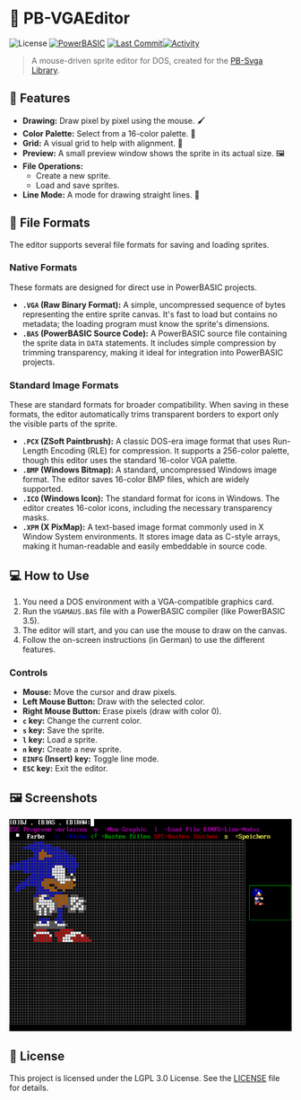 # 🎨 PB-VGAEditor

![License](https://img.shields.io/github/license/Hawkynt/PB-VGAEditor)
[![PowerBASIC](https://img.shields.io/badge/powerbasic%203.5-100%25-purple.svg)](https://en.wikipedia.org/wiki/PowerBASIC)
[![Last Commit](https://img.shields.io/github/last-commit/Hawkynt/PB-VGAEditor?branch=main)![Activity](https://img.shields.io/github/commit-activity/y/Hawkynt/PB-VGAEditor?branch=main)](https://github.com/Hawkynt/PB-VGAEditor/commits/main)

> A mouse-driven sprite editor for DOS, created for the [PB-Svga Library](https://github.com/Hawkynt/PB-SvgaLibrary).

## 🚀 Features

*   **Drawing:** Draw pixel by pixel using the mouse. 🖌️
*   **Color Palette:** Select from a 16-color palette. 🎨
*   **Grid:** A visual grid to help with alignment. 📏
*   **Preview:** A small preview window shows the sprite in its actual size. 🖼️
*   **File Operations:**
    *   Create a new sprite.
    *   Load and save sprites.
*   **Line Mode:** A mode for drawing straight lines. 📏

## 💾 File Formats

The editor supports several file formats for saving and loading sprites.

### Native Formats

These formats are designed for direct use in PowerBASIC projects.

*   **`.VGA` (Raw Binary Format):** A simple, uncompressed sequence of bytes representing the entire sprite canvas. It's fast to load but contains no metadata; the loading program must know the sprite's dimensions.
*   **`.BAS` (PowerBASIC Source Code):** A PowerBASIC source file containing the sprite data in `DATA` statements. It includes simple compression by trimming transparency, making it ideal for integration into PowerBASIC projects.

### Standard Image Formats

These are standard formats for broader compatibility. When saving in these formats, the editor automatically trims transparent borders to export only the visible parts of the sprite.

*   **`.PCX` (ZSoft Paintbrush):** A classic DOS-era image format that uses Run-Length Encoding (RLE) for compression. It supports a 256-color palette, though this editor uses the standard 16-color VGA palette.
*   **`.BMP` (Windows Bitmap):** A standard, uncompressed Windows image format. The editor saves 16-color BMP files, which are widely supported.
*   **`.ICO` (Windows Icon):** The standard format for icons in Windows. The editor creates 16-color icons, including the necessary transparency masks.
*   **`.XPM` (X PixMap):** A text-based image format commonly used in X Window System environments. It stores image data as C-style arrays, making it human-readable and easily embeddable in source code.

## 💻 How to Use

1.  You need a DOS environment with a VGA-compatible graphics card.
2.  Run the `VGAMAUS.BAS` file with a PowerBASIC compiler (like PowerBASIC 3.5).
3.  The editor will start, and you can use the mouse to draw on the canvas.
4.  Follow the on-screen instructions (in German) to use the different features.

### Controls

*   **Mouse:** Move the cursor and draw pixels.
*   **Left Mouse Button:** Draw with the selected color.
*   **Right Mouse Button:** Erase pixels (draw with color 0).
*   **`c` key:** Change the current color.
*   **`s` key:** Save the sprite.
*   **`l` key:** Load a sprite.
*   **`n` key:** Create a new sprite.
*   **`EINFG` (Insert) key:** Toggle line mode.
*   **`ESC` key:** Exit the editor.

## 🖼️ Screenshots

![Screenshot](screenshot.png)

## 📜 License

This project is licensed under the LGPL 3.0 License. See the [LICENSE](LICENSE) file for details.